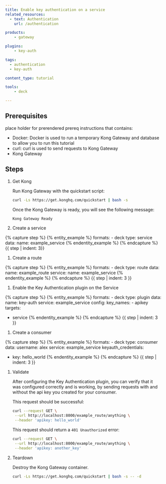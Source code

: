 ```yaml
---
title: Enable key authentication on a service
related_resources:
  - text: Authentication
    url: /authentication

products:
    - gateway

plugins:
    - key-auth

tags:
  - authentication
  - key-auth

content_type: tutorial

tools:
    - deck

---
```


## Prerequisites 

place holder for prerendered prereq instructions that contains: 

* Docker: Docker is used to run a temporary Kong Gateway and database to allow you to run this tutorial
* curl: curl is used to send requests to Kong Gateway
* Kong Gateway

## Steps

1. Get Kong

    Run Kong Gateway with the quickstart script:
    ```bash
    curl -Ls https://get.konghq.com/quickstart | bash -s
    ```

    Once the Kong Gateway is ready, you will see the following message:

    ```bash
    Kong Gateway Ready 
    ```

1. Create a service 

{% capture step %}
{% entity_example %}
formats:
    - deck
type: service
data:
   name: example_service
{% endentity_example %}
{% endcapture %}
{{ step | indent: 3}}

1. Create a route 

{% capture step %}
{% entity_example %}
formats:
    - deck
type: route
data:
  name: example_route
  service:
    name: example_service
{% endentity_example %}
{% endcapture %}
{{ step | indent: 3 }}

1. Enable the Key Authentication plugin on the Service

{% capture step %}
{% entity_example %}
formats:
    - deck
type: plugin
data:
  name: key-auth
  service: example_service
  config:
    key_names:
    - apikey
targets:
- service
{% endentity_example %}
{% endcapture %}
{{ step | indent: 3 }}

1. Create a consumer

{% capture step %}
{% entity_example %}
formats:
    - deck
type: consumer
data:
  username: alex
  service: example_service
  keyauth_credentials:
  - key: hello_world
{% endentity_example %}
{% endcapture %}
{{ step | indent: 3 }}

1. Validate

   After configuring the Key Authentication plugin, you can verify that it was configured correctly and is working, by sending requests with and without the api key you created for your consumer.

   This request should be successful:
   ```bash
   curl --request GET \
    --url http://localhost:8000/example_route/anything \
    --header 'apikey: hello_world'
   ```

   This request should return a `401 Unauthorized` error:

   ```bash
   curl --request GET \
    --url http://localhost:8000/example_route/anything \
    --header 'apikey: another_key'
   ```

1. Teardown

   Destroy the Kong Gateway container.

   ```bash
   curl -Ls https://get.konghq.com/quickstart | bash -s -- -d
   ```